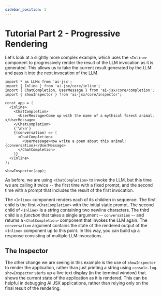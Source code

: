 ```yaml
---
sidebar_position: 1
---
```


# Tutorial Part 2 - Progressive Rendering

Let's look at a slightly more complex example, which uses the `<Inline>` component
to progressively render the result of the LLM invocation as it is generated. This
allows us to take the current result generated by the LLM and pass it into the next
invocation of the LLM.

```tsx filename="packages/tutorial/src/part2.tsx"
import * as LLMx from 'ai-jsx';
import { Inline } from 'ai-jsx/core/inline';
import { ChatCompletion, UserMessage } from 'ai-jsx/core/completion';
import { showInspector } from 'ai-jsx/core/inspector';

const app = (
  <Inline>
    <ChatCompletion>
      <UserMessage>Come up with the name of a mythical forest animal.</UserMessage>
    </ChatCompletion>
    {'\n\n'}
    {(conversation) => (
      <ChatCompletion>
        <UserMessage>Now write a poem about this animal: {conversation}</UserMessage>
      </ChatCompletion>
    )}
  </Inline>
);

showInspector(app);
```

As before, we are using `<ChatCompletion>` to invoke the LLM, but this time we are
calling it twice -- the first time with a fixed prompt, and the second time with a
prompt that includes the result of the first invocation.

The `<Inline>` component renders each of its children in sequence. 
The first child is the first `<ChatCompletion>` with the initial static prompt.
The second child of `<Inline>` is a string containing two newline characters.
The third child is a *function* that takes a single argument -- `conversation` -- and returns
a `<ChatCompletion>` component that invokes the LLM again. The `conversation` argument contains
the state of the rendered output of the `<Inline>` component up to this point.
In this way, you can build up a response consisting of multiple LLM invocations.

## The Inspector

The other change we are seeing in this example is the use of `showInspector` to render the
application, rather than just printing a string using `console.log`. `showInspector` starts
up a live text display (in the terminal window) that shows the current state of the application
as it is rendered. This can be helpful in debugging AI.JSX applications, rather than relying
only on the final result of the rendering.



